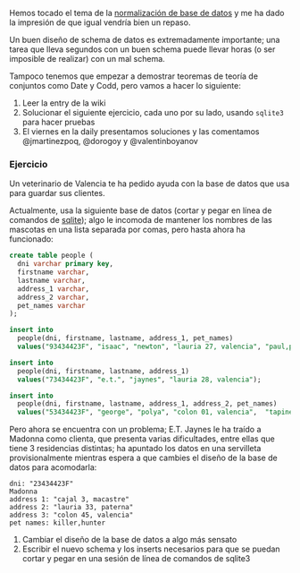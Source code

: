 Hemos tocado el tema de la [normalización de base de datos](https://en.wikipedia.org/wiki/Database_normalization) y me ha dado la impresión de que igual vendría bien un repaso.

Un buen diseño de schema de datos es extremadamente importante; una tarea que lleva segundos con un buen schema puede llevar horas (o ser imposible de realizar) con un mal schema.

Tampoco tenemos que empezar a demostrar teoremas de teoría de conjuntos como Date y Codd, pero vamos a hacer lo siguiente:

1) Leer la entry de la wiki
2) Solucionar el siguiente ejercicio, cada uno por su lado, usando `sqlite3` para hacer pruebas
3) El viernes en la daily presentamos soluciones y las comentamos @jmartinezpoq, @dorogoy y @valentinboyanov

### Ejercicio

Un veterinario de Valencia te ha pedido ayuda con la base de datos que usa para guardar sus clientes.

Actualmente, usa la siguiente base de datos (cortar y pegar en línea de comandos de [sqlite](https://www.sqlite.org/index.html)); algo le incomoda de mantener los nombres de las mascotas en una lista separada por comas, pero hasta ahora ha funcionado:

```sql
create table people (
  dni varchar primary key,
  firstname varchar,
  lastname varchar,
  address_1 varchar,
  address_2 varchar,
  pet_names varchar
);

insert into
  people(dni, firstname, lastname, address_1, pet_names)
  values("93434423F", "isaac", "newton", "lauria 27, valencia", "paul,polly,peter");

insert into
  people(dni, firstname, lastname, address_1)
  values("73434423F", "e.t.", "jaynes", "lauria 28, valencia");

insert into
  people(dni, firstname, lastname, address_1, address_2, pet_names)
  values("53434423F", "george", "polya", "colon 01, valencia",  "tapineria 33, betera", "pepe");
```

Pero ahora se encuentra con un problema; E.T. Jaynes le ha traído a Madonna como clienta, que presenta varias dificultades, entre ellas que tiene 3 residencias distintas; ha apuntado los datos en una servilleta provisionalmente mientras espera a que cambies el diseño de la base de datos para acomodarla:

```
dni: "23434423F"
Madonna
address 1: "cajal 3, macastre"
address 2: "lauria 33, paterna"
address 3: "colon 45, valencia"
pet names: killer,hunter
```

1) Cambiar el diseño de la base de datos a algo más sensato
2) Escribir el nuevo schema y los inserts necesarios para que se puedan cortar y pegar en una sesión de línea de comandos de sqlite3
